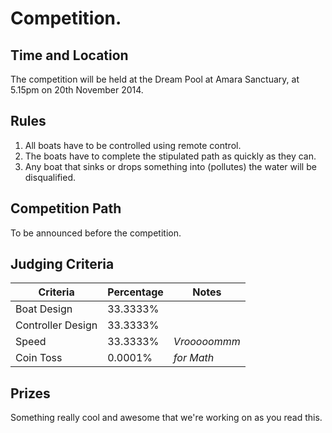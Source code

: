 # Competition.

## Time and Location

The competition will be held at the Dream Pool at Amara Sanctuary, at 5.15pm on 20th November 2014.

## Rules

1. All boats have to be controlled using remote control.
2. The boats have to complete the stipulated path as quickly as they can.
3. Any boat that sinks or drops something into (pollutes) the water will be disqualified.

## Competition Path

To be announced before the competition.

## Judging Criteria

| Criteria | Percentage | Notes |
| --- | --- | --- |
| Boat Design | 33.3333% | |
| Controller Design | 33.3333% | |
| Speed | 33.3333% | _Vrooooommm_ |
| Coin Toss | 0.0001% | _for Math_ |

## Prizes

Something really cool and awesome that we're working on as you read this.
